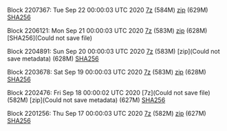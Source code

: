 Block 2207367: Tue Sep 22 00:00:03 UTC 2020 [7z]() (584M) [zip]() (629M) [SHA256]()

Block 2206121: Mon Sep 21 00:00:03 UTC 2020 [7z]() (583M) [zip]() (628M) [SHA256](Could not save file)

Block 2204891: Sun Sep 20 00:00:03 UTC 2020 [7z]() (583M) [zip](Could not save metadata) (628M) [SHA256](https://transfer.sh/QQ5pW/sha256.txt)

Block 2203678: Sat Sep 19 00:00:03 UTC 2020 [7z]() (583M) [zip](https://transfer.sh/soB9J/bootstrap.dat.20200919.zip) (628M) [SHA256](https://transfer.sh/XpfaK/sha256.txt)

Block 2202476: Fri Sep 18 00:00:02 UTC 2020 [7z](Could not save file) (582M) [zip](Could not save metadata) (627M) [SHA256]()

Block 2201256: Thu Sep 17 00:00:03 UTC 2020 [7z]() (582M) [zip]() (627M) [SHA256]()
